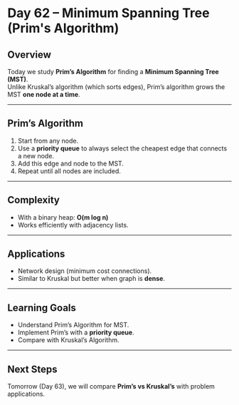# Day 62 – Minimum Spanning Tree (Prim's Algorithm)

## Overview
Today we study **Prim’s Algorithm** for finding a **Minimum Spanning Tree (MST)**.  
Unlike Kruskal’s algorithm (which sorts edges), Prim’s algorithm grows the MST **one node at a time**.

---

## Prim’s Algorithm
1. Start from any node.  
2. Use a **priority queue** to always select the cheapest edge that connects a new node.  
3. Add this edge and node to the MST.  
4. Repeat until all nodes are included.

---

## Complexity
- With a binary heap: **O(m log n)**  
- Works efficiently with adjacency lists.

---

## Applications
- Network design (minimum cost connections).  
- Similar to Kruskal but better when graph is **dense**.  

---


## Learning Goals
- Understand Prim’s Algorithm for MST.  
- Implement Prim’s with a **priority queue**.  
- Compare with Kruskal’s Algorithm.

---

## Next Steps
Tomorrow (Day 63), we will compare **Prim’s vs Kruskal’s** with problem applications.
